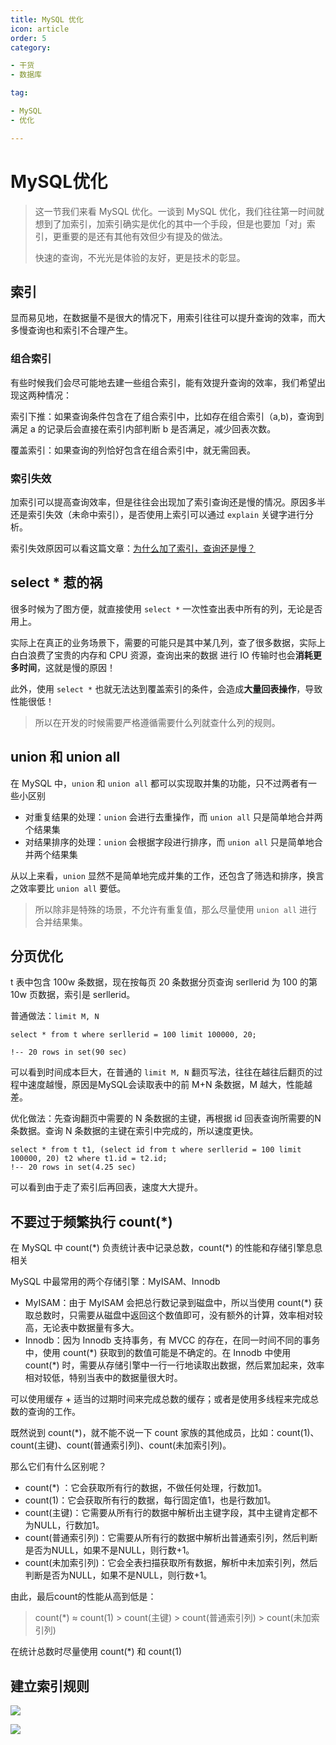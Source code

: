 ```yaml
---
title: MySQL 优化
icon: article
order: 5
category:

- 干货
- 数据库

tag:

- MySQL
- 优化

---
```


# MySQL优化

> 这一节我们来看 MySQL 优化。一谈到 MySQL 优化，我们往往第一时间就想到了加索引，加索引确实是优化的其中一个手段，但是也要加「对」索引，更重要的是还有其他有效但少有提及的做法。
>
> 快速的查询，不光光是体验的友好，更是技术的彰显。

## 索引

显而易见地，在数据量不是很大的情况下，用索引往往可以提升查询的效率，而大多慢查询也和索引不合理产生。

### 组合索引

有些时候我们会尽可能地去建一些组合索引，能有效提升查询的效率，我们希望出现这两种情况：

索引下推：如果查询条件包含在了组合索引中，比如存在组合索引（a,b)，查询到满足 a 的记录后会直接在索引内部判断 b 是否满足，减少回表次数。

覆盖索引：如果查询的列恰好包含在组合索引中，就无需回表。

### 索引失效

加索引可以提高查询效率，但是往往会出现加了索引查询还是慢的情况。原因多半还是索引失效（未命中索引），是否使用上索引可以通过 `explain` 关键字进行分析。

索引失效原因可以看这篇文章：[为什么加了索引，查询还是慢？](MySQL索引失效场景.md)

## select \* 惹的祸

很多时候为了图方便，就直接使用 `select *` 一次性查出表中所有的列，无论是否用上。

实际上在真正的业务场景下，需要的可能只是其中某几列，查了很多数据，实际上白白浪费了宝贵的内存和 CPU 资源，查询出来的数据 进行 IO 传输时也会**消耗更多时间**，这就是慢的原因！

此外，使用 `select *` 也就无法达到覆盖索引的条件，会造成**大量回表操作**，导致性能很低！

> 所以在开发的时候需要严格遵循需要什么列就查什么列的规则。

## union 和 union all

在 MySQL 中，`union` 和 `union all` 都可以实现取并集的功能，只不过两者有一些小区别

- 对重复结果的处理：`union` 会进行去重操作，而 `union all` 只是简单地合并两个结果集
- 对结果排序的处理：`union` 会根据字段进行排序，而 `union all` 只是简单地合并两个结果集

从以上来看，`union` 显然不是简单地完成并集的工作，还包含了筛选和排序，换言之效率要比 `union all` 要低。

> 所以除非是特殊的场景，不允许有重复值，那么尽量使用 `union all` 进行合并结果集。

## 分页优化

t 表中包含 100w 条数据，现在按每页 20 条数据分页查询 serllerid 为 100 的第 10w 页数据，索引是 serllerid。

普通做法：`limit M, N`

```mysql
select * from t where serllerid = 100 limit 100000, 20;

!-- 20 rows in set(90 sec)
```

可以看到时间成本巨大，在普通的 `limit M, N` 翻页写法，往往在越往后翻页的过程中速度越慢，原因是MySQL会读取表中的前 M+N 条数据，M 越大，性能越差。



优化做法：先查询翻页中需要的 N 条数据的主键，再根据 id 回表查询所需要的N条数据。查询 N 条数据的主键在索引中完成的，所以速度更快。

```mysql
select * from t t1, (select id from t where serllerid = 100 limit 100000, 20) t2 where t1.id = t2.id;
!-- 20 rows in set(4.25 sec)
```

可以看到由于走了索引后再回表，速度大大提升。



## 不要过于频繁执行 count(\*)

在 MySQL 中 count(\*) 负责统计表中记录总数，count(\*) 的性能和存储引擎息息相关

MySQL 中最常用的两个存储引擎：MyISAM、Innodb

- MyISAM：由于 MyISAM 会把总行数记录到磁盘中，所以当使用 count(\*) 获取总数时，只需要从磁盘中返回这个数值即可，没有额外的计算，效率相对较高，无论表中数据量有多大。
- Innodb：因为 Innodb 支持事务，有 MVCC 的存在，在同一时间不同的事务中，使用 count(\*) 获取到的数值可能是不确定的。在 Innodb 中使用 count(\*) 时，需要从存储引擎中一行一行地读取出数据，然后累加起来，效率相对较低，特别当表中的数据量很大时。

可以使用缓存 + 适当的过期时间来完成总数的缓存；或者是使用多线程来完成总数的查询的工作。



既然说到 count(\*)，就不能不说一下 count 家族的其他成员，比如：count(1)、count(主键)、count(普通索引列)、count(未加索引列)。

那么它们有什么区别呢？

- count(*) ：它会获取所有行的数据，不做任何处理，行数加1。
- count(1)：它会获取所有行的数据，每行固定值1，也是行数加1。
- count(主键)：它需要从所有行的数据中解析出主键字段，其中主键肯定都不为NULL，行数加1。
- count(普通索引列)：它需要从所有行的数据中解析出普通索引列，然后判断是否为NULL，如果不是NULL，则行数+1。
- count(未加索引列)：它会全表扫描获取所有数据，解析中未加索引列，然后判断是否为NULL，如果不是NULL，则行数+1。

由此，最后count的性能从高到低是：

> count(*) ≈ count(1) > count(主键) > count(普通索引列) > count(未加索引列)

在统计总数时尽量使用 count(\*) 和 count(1)



## 建立索引规则



![](https://wingbun-notes-image.oss-cn-guangzhou.aliyuncs.com/images/20221102112736.png)



![](https://wingbun-notes-image.oss-cn-guangzhou.aliyuncs.com/images/20221102144957.png)
